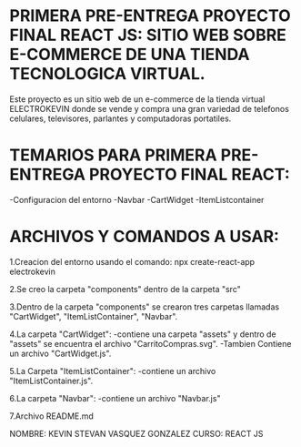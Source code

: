 # PRIMERA PRE-ENTREGA PROYECTO FINAL REACT JS: SITIO WEB SOBRE E-COMMERCE DE UNA TIENDA TECNOLOGICA VIRTUAL.

Este proyecto es un sitio web de un e-commerce de la tienda virtual ELECTROKEVIN donde se vende y compra una gran variedad de telefonos celulares, televisores, parlantes y computadoras portatiles.

# TEMARIOS PARA PRIMERA PRE-ENTREGA PROYECTO FINAL REACT:

-Configuracion del entorno
-Navbar
-CartWidget
-ItemListcontainer

# ARCHIVOS Y COMANDOS A USAR:

1.Creacion del entorno usando el comando: npx create-react-app electrokevin

2.Se creo la carpeta "components" dentro de la carpeta "src"

3.Dentro de la carpeta "components" se crearon tres carpetas llamadas "CartWidget", "ItemListContainer", "Navbar".

4.La carpeta "CartWidget":
-contiene una carpeta "assets" y dentro de "assets" se encuentra el archivo "CarritoCompras.svg".
-Tambien Contiene un archivo "CartWidget.js".

5.La Carpeta "ItemListContainer":
-contiene un archivo "ItemListContainer.js".

6.La carpeta "Navbar":
-contiene un archivo "Navbar.js"

7.Archivo README.md

NOMBRE: KEVIN STEVAN VASQUEZ GONZALEZ
CURSO: REACT JS
